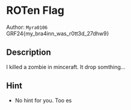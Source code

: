 # ROTen Flag

Author: `Myra0106` 
<br>
GRF24{my_bra4inn_was_r0tt3d_27dhw9}

## Description

I killed a zombie in minceraft. It drop somthing...

## Hint

- No hint for you. Too es